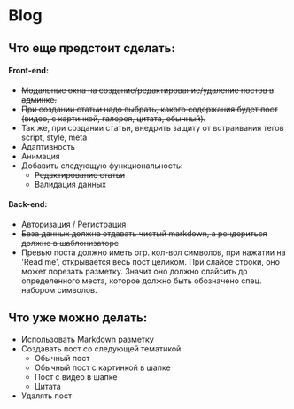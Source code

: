 # Blog
## Что еще предстоит сделать:

#### Front-end:
* ~~Модальные окна на создание/редактирование/удаление постов в админке.~~
* ~~При создании статьи надо выбрать, какого содержания будет пост (видео, с картинкой, галерея, цитата, обычный).~~
* Так же, при создании статьи, внедрить защиту от встраивания тегов script, style, meta
* Адаптивность
* Анимация
* Добавить следующую функциональность:
  * ~~Редактирование статьи~~
  * Валидация данных


#### Back-end:
* Авторизация / Регистрация
* ~~База данных должна отдавать чистый markdown, а рендериться должно в шаблонизаторе~~
* Превью поста должно иметь огр. кол-вол символов, при нажатии на 'Read me', открывается весь пост целиком. При слайсе строки, оно может порезать разметку. Значит оно должно слайсить до определенного места, которое должно быть обозначено спец. набором символов.

## Что уже можно делать:
* Использовать Markdown разметку
* Создавать пост со следующей тематикой:
  * Обычный пост
  * Обычный пост с картинкой в шапке
  * Пост с видео в шапке
  * Цитата
* Удалять пост
